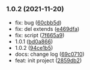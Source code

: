## <small>1.0.2 (2021-11-20)</small>

* fix: bug ([60cbb5d](https://github.com/JS-mark/vite-plugin-mdebug/commit/60cbb5d))
* fix: del extends ([e469dfa](https://github.com/JS-mark/vite-plugin-mdebug/commit/e469dfa))
* fix: script ([7f665a9](https://github.com/JS-mark/vite-plugin-mdebug/commit/7f665a9))
* 1.0.1 ([bd0a866](https://github.com/JS-mark/vite-plugin-mdebug/commit/bd0a866))
* 1.0.2 ([94ce1b5](https://github.com/JS-mark/vite-plugin-mdebug/commit/94ce1b5))
* docs: change log ([69c0710](https://github.com/JS-mark/vite-plugin-mdebug/commit/69c0710))
* feat: init project ([2859db2](https://github.com/JS-mark/vite-plugin-mdebug/commit/2859db2))



